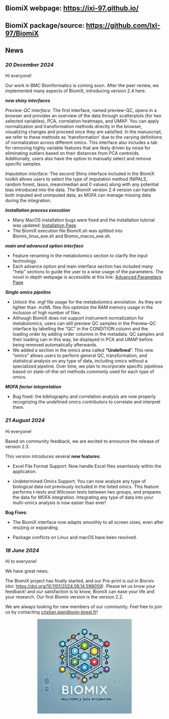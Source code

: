 ## **BiomiX webpage:** https://ixi-97.github.io/
## **BiomiX package/source:** https://github.com/IxI-97/BiomiX
## **News**

### *20 December 2024*

Hi everyone!

Our work in BMC Bioinformatics is coming soon. After the peer review, we implemented many aspects of BiomiX, introducing version 2.4 here.

_**new shiny interfaces**_

_Preview-QC interface:_ The first interface, named preview-QC, opens in a browser and provides an overview of the data through scatterplots (for two selected variables), PCA, correlation heatmaps, and UMAP. You can apply normalization and transformation methods directly in the browser, visualizing changes and proceed once they are satisfied. In the manuscript, we refer to these methods as 'transformation' due to the varying definitions of normalization across different omics. This interface also includes a tab for removing highly variable features that are likely driven by noise for eliminating outliers based on their distances from PCA centroids. Additionally, users also have the option to manually select and remove specific samples.

_Imputation interface:_ The second Shiny interface included in the BiomiX toolkit allows users to select the type of imputation method (NIPALS, random forest, lasso, mean/median and 0 values) along with any potential bias introduced into the data. The BiomiX version 2.4 version can handle both imputed and unimputed data, as MOFA can manage missing data during the integration.

_**Installation process execution**_ 
- Many MacOS installation bugs were fixed and the installation tutorial was updated: [Installation Page](https://ixi-97.github.io/Installation.html#MAC-OS) 
- The BiomiX execution file BiomiX.sh was splitted into Biomix_linux_exe.sh and Biomix_macos_exe.sh.

_**main and advanced option interface**_ 
- Feature renaming in the metabolomics section to clarify the input technology. 
- Each advance option and main interface section has included many "help" sections to guide the user to a wise usage of the parameters. The novel in depth webpage is accessible at this link: [Advanced Parameters Page](https://ixi-97.github.io/Parameters_guidelines.html)  

_**Single omics pipeline**_ 
- Unlock the .mgf file usage for the metabolomics annotation. As they are lighter than .mzML files this optimize the RAM memory usage in the inclusion of high number of files. 
- Although BiomiX does not support instrument normalization for metabolomics, users can still preview QC samples in the Preview-QC interface by labelling the “QC” in the CONDITION column and the loading order by adding order columns in the metadata. QC samples and their loading can in this way, be displayed in PCA and UMAP before being removed automatically afterwards.
- We added a section in the omics area called **“Undefined**”. This new “omics” allows users to perform general QC, transformation, and statistical analysis on any type of data, including omics without a specialized pipeline. Over time, we plan to incorporate specific pipelines based on state-of-the-art methods commonly used for each type of omics.

_**MOFA factor intepretation**_ 
- Bug fixed: the bibliography and correlation analysis are now properly recognizing the undefined omics contributors to correlate and interpret them. 



### *21 August 2024*

Hi everyone!

Based on community feedback, we are excited to announce the release of version 2.3.

This version introduces several **new features**:

- Excel File Format Support: Now handle Excel files seamlessly within the application.

- Undetermined Omics Support: You can now analyze any type of biological data not previously included in the listed omics. This feature performs t-tests and Wilcoxon tests between two groups, and prepares the data for MOFA integration. Integrating any type of data into your multi-omics analysis is now easier than ever!

**Bug Fixes**:

- The BiomiX interface now adapts smoothly to all screen sizes, even after resizing or expanding.

- Package conflicts on Linux and macOS have been resolved.



### *18 June 2024* 
Hi to everyone! 

We have great news.

The BiomiX project has finally started, and our Pre-print is out in Biorxiv (doi: https://doi.org/10.1101/2024.06.14.599059). Please let us know your feedback! and our satisfaction is to know, 
BiomiX can ease your life and your research. Our first Biomix version is the version 2.2.

We are always looking for new members of our community. Feel free to join us by contacting cristian.iperi@univ-brest.fr!

 
 <div align="center">
    <img src="https://github.com/IxI-97/IxI-97.github.io/blob/main/BiomiX_logo3.png?raw=true" width="300" height="300">
</div>



